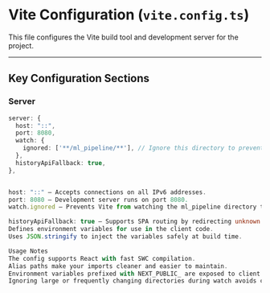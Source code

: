 # Vite Configuration (`vite.config.ts`)

This file configures the Vite build tool and development server for the project.

---

## Key Configuration Sections

### Server

```ts
server: {
  host: "::",
  port: 8080,
  watch: {
    ignored: ['**/ml_pipeline/**'], // Ignore this directory to prevent EIO crash
  },
  historyApiFallback: true,
},


host: "::" — Accepts connections on all IPv6 addresses.
port: 8080 — Development server runs on port 8080.
watch.ignored — Prevents Vite from watching the ml_pipeline directory to avoid errors.

historyApiFallback: true — Supports SPA routing by redirecting unknown routes to index.
Defines environment variables for use in the client code.
Uses JSON.stringify to inject the variables safely at build time.

Usage Notes
The config supports React with fast SWC compilation.
Alias paths make your imports cleaner and easier to maintain.
Environment variables prefixed with NEXT_PUBLIC_ are exposed to client code.
Ignoring large or frequently changing directories during watch avoids crashes and improves performance.